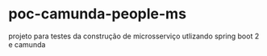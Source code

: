 # poc-camunda-people-ms
projeto para testes da construção de microsserviço utlizando spring boot 2 e camunda
